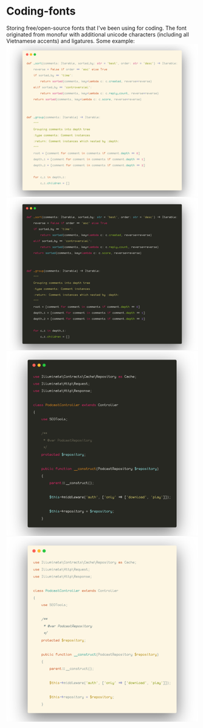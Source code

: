 # Coding-fonts
Storing free/open-source fonts that I've been using for coding. The font originated 
from monofur with additional unicode characters (including all Vietnamese accents) and ligatures.
Some example:
![carbon2](images/carbon2.png)
![carbon3](images/carbon3.png)
![carbon4](images/carbon4.png)
![carbon5](images/carbon5.png)



